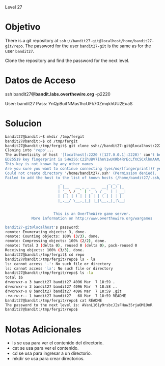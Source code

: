 Level 27
# Objetivo
There is a git repository at `ssh://bandit27-git@localhost/home/bandit27-git/repo`. The password for the user `bandit27-git` is the same as for the user `bandit27`.

Clone the repository and find the password for the next level.
# Datos  de Acceso 
ssh bandit27@**bandit.labs.overthewire.org** -p2220

User: bandit27 Pass: YnQpBuifNMas1hcUFk70ZmqkhUU2EuaS
# Solucion 

```bash
bandit27@bandit:~$ mkdir /tmp/fergit
bandit27@bandit:~$ cd /tmp/fergit
bandit27@bandit:/tmp/fergit$ git clone ssh://bandit27-git@localhost:2220/home/bandit27-git/repo
Cloning into 'repo'...
The authenticity of host '[localhost]:2220 ([127.0.0.1]:2220)' can't be established.
ED25519 key fingerprint is SHA256:C2ihUBV7ihnV1wUXRb4RrEcLfXC5CXlhmAAM/urerLY.
This key is not known by any other names
Are you sure you want to continue connecting (yes/no/[fingerprint])? yes
Could not create directory '/home/bandit27/.ssh' (Permission denied).
Failed to add the host to the list of known hosts (/home/bandit27/.ssh/known_hosts).
                         _                     _ _ _
                        | |__   __ _ _ __   __| (_) |_
                        | '_ \ / _` | '_ \ / _` | | __|
                        | |_) | (_| | | | | (_| | | |_
                        |_.__/ \__,_|_| |_|\__,_|_|\__|


                      This is an OverTheWire game server.
            More information on http://www.overthewire.org/wargames

bandit27-git@localhost's password:
remote: Enumerating objects: 3, done.
remote: Counting objects: 100% (3/3), done.
remote: Compressing objects: 100% (2/2), done.
remote: Total 3 (delta 0), reused 0 (delta 0), pack-reused 0
Receiving objects: 100% (3/3), done.
bandit27@bandit:/tmp/fergit$ cd repo
bandit27@bandit:/tmp/fergit/repo$ ls - la
ls: cannot access '-': No such file or directory
ls: cannot access 'la': No such file or directory
bandit27@bandit:/tmp/fergit/repo$ ls -la
total 16
drwxrwxr-x 3 bandit27 bandit27 4096 Mar  7 18:59 .
drwxrwxr-x 3 bandit27 bandit27 4096 Mar  7 18:58 ..
drwxrwxr-x 8 bandit27 bandit27 4096 Mar  7 18:59 .git
-rw-rw-r-- 1 bandit27 bandit27   68 Mar  7 18:59 README
bandit27@bandit:/tmp/fergit/repo$ cat README
The password to the next level is: AVanL161y9rsbcJIsFHuw35rjaOM19nR
bandit27@bandit:/tmp/fergit/repo$
```

# Notas Adicionales
- ls se usa para ver el contenido del directorio.
- cat se usa para ver el contenido.
- cd se usa para ingresar a un directorio.
- mkdir se usa para crear directorios.